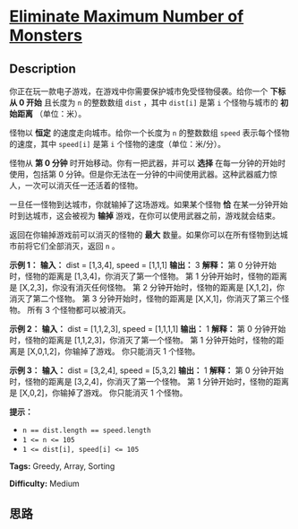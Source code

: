 # [Eliminate Maximum Number of Monsters][title]

## Description

你正在玩一款电子游戏，在游戏中你需要保护城市免受怪物侵袭。给你一个 **下标从 0 开始** 且长度为 `n` 的整数数组 `dist` ，其中
`dist[i]` 是第 `i` 个怪物与城市的 **初始距离** （单位：米）。

怪物以 **恒定** 的速度走向城市。给你一个长度为 `n` 的整数数组 `speed` 表示每个怪物的速度，其中 `speed[i]` 是第 `i`
个怪物的速度（单位：米/分）。

怪物从 **第 0 分钟** 时开始移动。你有一把武器，并可以 **选择** 在每一分钟的开始时使用，包括第 0
分钟。但是你无法在一分钟的中间使用武器。这种武器威力惊人，一次可以消灭任一还活着的怪物。

一旦任一怪物到达城市，你就输掉了这场游戏。如果某个怪物 **恰** 在某一分钟开始时到达城市，这会被视为 **输掉**
游戏，在你可以使用武器之前，游戏就会结束。

返回在你输掉游戏前可以消灭的怪物的 **最大** 数量。如果你可以在所有怪物到达城市前将它们全部消灭，返回 `n` 。

**示例 1：**
            **输入：** dist = [1,3,4], speed = [1,1,1]    **输出：** 3    **解释：**    第 0 分钟开始时，怪物的距离是 [1,3,4]，你消灭了第一个怪物。    第 1 分钟开始时，怪物的距离是 [X,2,3]，你没有消灭任何怪物。    第 2 分钟开始时，怪物的距离是 [X,1,2]，你消灭了第二个怪物。    第 3 分钟开始时，怪物的距离是 [X,X,1]，你消灭了第三个怪物。    所有 3 个怪物都可以被消灭。

**示例 2：**
            **输入：** dist = [1,1,2,3], speed = [1,1,1,1]    **输出：** 1    **解释：**    第 0 分钟开始时，怪物的距离是 [1,1,2,3]，你消灭了第一个怪物。    第 1 分钟开始时，怪物的距离是 [X,0,1,2]，你输掉了游戏。    你只能消灭 1 个怪物。    

**示例 3：**
            **输入：** dist = [3,2,4], speed = [5,3,2]    **输出：** 1    **解释：**    第 0 分钟开始时，怪物的距离是 [3,2,4]，你消灭了第一个怪物。    第 1 分钟开始时，怪物的距离是 [X,0,2]，你输掉了游戏。     你只能消灭 1 个怪物。    

**提示：**

  * `n == dist.length == speed.length`
  * `1 <= n <= 105`
  * `1 <= dist[i], speed[i] <= 105`


**Tags:** Greedy, Array, Sorting

**Difficulty:** Medium

## 思路

[title]: https://leetcode-cn.com/problems/eliminate-maximum-number-of-monsters
